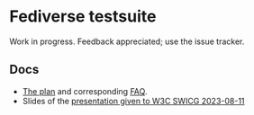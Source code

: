 # Fediverse testsuite

Work in progress. Feedback appreciated; use the issue tracker.

## Docs

* [The plan](docs/plan/index.md) and corresponding [FAQ](docs/plan/faq.md).
* Slides of the [presentation given to W3C SWICG 2023-08-11](docs/plan/fediverse-testsuite-swicg-20230811/)

